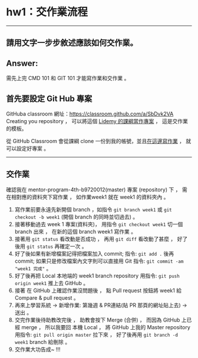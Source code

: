 # hw1：交作業流程

--------------------------------------------------------------------------------------------------------------------------------
## 請用文字一步步敘述應該如何交作業。

## Answer:

需先上完 CMD 101 和 GIT 101 才能寫作業和交作業 。

## 首先要設定 Git Hub 專案

GitHuba classroom 網址：https://classroom.github.com/a/SbDvk2VA
Creating you repository ， 可以將這個 [Lidemy 的課綱當作專案](https://github.com/b9720012/mentor-program-4th-b9720012 ) ， 
這是交作業的模板。

從 GitHub Classroom 會從課綱 clone 一份到我的帳號，並且[在這邊寫作業](https://github.com/Lidemy/mentor-program-4th-b9720012) ， 
就可以設定好專案 。

--------------------------------------------------------------------------------------------------------------------------------

## 交作業

確認我在 mentor-program-4th-b9720012(master)  專案 (repository) 下 ，
需在相對應的資料夾下寫作業 ， 如作業week1 就在 week1 的資料夾內 。

1. 寫作業前要永遠先新開個 branch ，如指令 `git branch week1` 或 `git checkout -b week1` (開個 branch 的同時並切過去) 。 
2. 接著移動過去 week 1 專案(資料夾)， 用指令 `git checkout week1` 切一個 branch 出來 ， 在新的這個 branch week1 寫作業 。 
3. 接著用 `git status` 看改動是否成功 ， 再用 `git diff` 看改動了甚麼 ， 好了後用 `git status` 再確定一次 。
4. 好了後如果有新增檔案記得把檔案加入 commit; 指令: `git add .` 後再 commit; 如果只是修改檔案內文字則可以直接用 Git 指令:
   `git commit -am "week1 完成"` 。 
5. 好了後再把 Local 本地端的 week1 branch repository 用指令: `git push origin week1` 推上去 GitHub 。
6. 接著 在 GitHub 上確認作業沒問題後 ， 點 Pull request 按鈕將 week1 給 Compare & pull request 。
7. 再來上學習系統 → 新增作業: 第幾週 & PR連結(貼 PR 那頁的網址貼上去) → 送出 。 
8. 交完作業後待助教改完後 ， 助教會按下 Merge (合併) ， 而因為 GitHub 上已經 merge ， 所以我要回 本機 Local ， 
   將 GitHub 上我的 Master repository 用指令: `git pull origin master` 拉下來 ， 好了後再用 `git branch -d week1` branch 給刪除 。
9. 交作業大功告成~ !!!